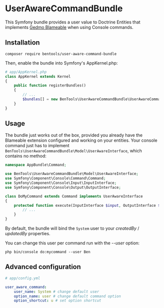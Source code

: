 UserAwareCommandBundle
======================

This Symfony bundle provides a user value to Doctrine Entities that implements [Gedmo Blameable](https://github.com/Atlantic18/DoctrineExtensions/blob/master/doc/blameable.md) when using Console commands.

Installation
------------

`composer require bentools/user-aware-command-bundle`

Then, enable the bundle into Symfony's AppKernel.php:

```php
# app/AppKernel.php
class AppKernel extends Kernel
{
    public function registerBundles() 
    {
        // ...
        $bundles[] = new BenTools\UserAwareCommandBundle\UserAwareCommandBundle();
    }
}
```

Usage
-----
The bundle just works out of the box, provided you already have the Blameable extension configured and working on your entities.
Your console command just has to implement `BenTools\UserAwareCommandBundle\Model\UserAwareInterface`, which contains no method:
```php
namespace AppBundle\Command;

use BenTools\UserAwareCommandBundle\Model\UserAwareInterface;
use Symfony\Component\Console\Command\Command;
use Symfony\Component\Console\Input\InputInterface;
use Symfony\Component\Console\Output\OutputInterface;

class DoMyCommand extends Command implements UserAwareInterface 
{
    protected function execute(InputInterface $input, OutputInterface $output) {
	    // ...
	}
}
```

By default, the bundle will bind the `System` user to your *createdBy* / *updatedBy* properties.

You can change this user per command run with the *--user* option:

`php bin/console do:mycommand --user Ben`

Advanced configuration
----------------------

```yaml
# app/config.yml

user_aware_command:
    user_name: System # change default user
    option_name: user # change default command option
    option_shortcut: u # set option shortcut
```